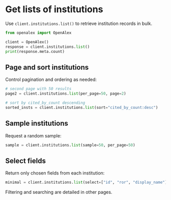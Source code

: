 # Get lists of institutions

Use `client.institutions.list()` to retrieve institution records in bulk.

```python
from openalex import OpenAlex

client = OpenAlex()
response = client.institutions.list()
print(response.meta.count)
```

## Page and sort institutions

Control pagination and ordering as needed:

```python
# second page with 50 results
page2 = client.institutions.list(per_page=50, page=2)

# sort by cited_by_count descending
sorted_insts = client.institutions.list(sort="cited_by_count:desc")
```

## Sample institutions

Request a random sample:

```python
sample = client.institutions.list(sample=50, per_page=50)
```

## Select fields

Return only chosen fields from each institution:

```python
minimal = client.institutions.list(select=["id", "ror", "display_name"])
```

Filtering and searching are detailed in other pages.
